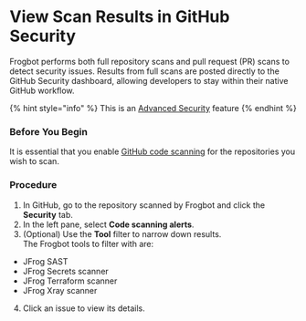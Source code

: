 # View Scan Results in GitHub Security

Frogbot performs both full repository scans and pull request (PR) scans to detect security issues. Results from full scans are posted directly to the GitHub Security dashboard, allowing developers to stay within their native GitHub workflow.

{% hint style="info" %}
This is an [Advanced Security](../../products/advanced-security/) feature
{% endhint %}

### Before You Begin

It is essential that you enable [GitHub code scanning](https://docs.github.com/en/code-security/code-scanning/introduction-to-code-scanning/about-code-scanning) for the repositories you wish to scan.

### Procedure

1. In GitHub, go to the repository scanned by Frogbot and click the **Security** tab.
2. In the left pane, select **Code scanning alerts**.
3. (Optional) Use the **Tool** filter to narrow down results.\
   The Frogbot tools to filter with are:

* JFrog SAST
* JFrog Secrets scanner
* JFrog Terraform scanner
* JFrog Xray scanner

4. Click an issue to view its details.
